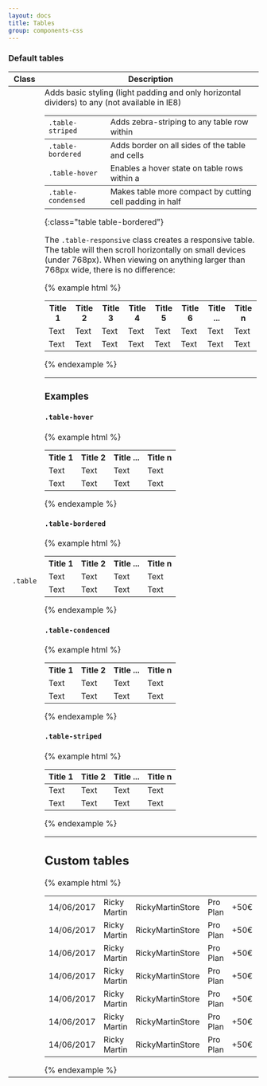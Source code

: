 ```yaml
---
layout: docs
title: Tables
group: components-css
---
```


### Default tables

| Class | Description |
|-------|-------------|
| `.table` | Adds basic styling (light padding and only horizontal dividers) to any <table> |
| `.table-striped` | Adds zebra-striping to any table row within <tbody> (not available in IE8) |
| `.table-bordered` | Adds border on all sides of the table and cells |
| `.table-hover` | Enables a hover state on table rows within a <tbody> |
| `.table-condensed` | Makes table more compact by cutting cell padding in half |
{:class="table table-bordered"}

The `.table-responsive` class creates a responsive table. The table will then scroll horizontally on small devices (under 768px). When viewing on anything larger than 768px wide, there is no difference:

{% example html %}
<div class="table-responsive">
    <table class="table">
        <tr>
            <th>Title 1</th>
            <th>Title 2</th>
            <th>Title 3</th>
            <th>Title 4</th>
            <th>Title 5</th>
            <th>Title 6</th>
            <th>Title ...</th>
            <th>Title n</th>
        </tr>
        <tr>
            <td>Text</td>
            <td>Text</td>
            <td>Text</td>
            <td>Text</td>
            <td>Text</td>
            <td>Text</td>
            <td>Text</td>
            <td>Text</td>
        </tr>
        <tr>
            <td>Text</td>
            <td>Text</td>
            <td>Text</td>
            <td>Text</td>
            <td>Text</td>
            <td>Text</td>
            <td>Text</td>
            <td>Text</td>
        </tr>
    </table>
</div>
{% endexample %}

---

### Examples

#### `.table-hover`

{% example html %}
    <table class="table table-hover">
        <tr>
            <th>Title 1</th>
            <th>Title 2</th>
            <th>Title ...</th>
            <th>Title n</th>
        </tr>
        <tr>
            <td>Text</td>
            <td>Text</td>
            <td>Text</td>
            <td>Text</td>
        </tr>
        <tr>
            <td>Text</td>
            <td>Text</td>
            <td>Text</td>
            <td>Text</td>
        </tr>
    </table>
{% endexample %}

#### `.table-bordered`

{% example html %}
    <table class="table table-bordered">
        <tr>
            <th>Title 1</th>
            <th>Title 2</th>
            <th>Title ...</th>
            <th>Title n</th>
        </tr>
        <tr>
            <td>Text</td>
            <td>Text</td>
            <td>Text</td>
            <td>Text</td>
        </tr>
        <tr>
            <td>Text</td>
            <td>Text</td>
            <td>Text</td>
            <td>Text</td>
        </tr>
    </table>
{% endexample %}

#### `.table-condenced`

{% example html %}
    <table class="table table-condenced">
        <tr>
            <th>Title 1</th>
            <th>Title 2</th>
            <th>Title ...</th>
            <th>Title n</th>
        </tr>
        <tr>
            <td>Text</td>
            <td>Text</td>
            <td>Text</td>
            <td>Text</td>
        </tr>
        <tr>
            <td>Text</td>
            <td>Text</td>
            <td>Text</td>
            <td>Text</td>
        </tr>
    </table>
{% endexample %}

#### `.table-striped`

{% example html %}
    <table class="table table-striped">
        <head>
            <tr>
                <th>Title 1</th>
                <th>Title 2</th>
                <th>Title ...</th>
                <th>Title n</th>
            </tr>
        </thead>
        <tbody>
            <tr>
                <td>Text</td>
                <td>Text</td>
                <td>Text</td>
                <td>Text</td>
            </tr>
            <tr>
                <td>Text</td>
                <td>Text</td>
                <td>Text</td>
                <td>Text</td>
            </tr>
        </tbody>
    </table>
{% endexample %}


---


## Custom tables

{% example html %}
<table class="table-flex col-1-20 col-2-25 col-3-25 col-4-25 col-5-10 col-2-ellipsis col-3-ellipsis col-4-ellipsis col-3-green col-5-success">
    <tbody>
        <tr>
            <td>14/06/2017</td>
            <td>Ricky Martin</td>
            <td>RickyMartinStore</td>
            <td>Pro Plan</td>
            <td>+50€</td>
        </tr>
        <tr>
            <td>14/06/2017</td>
            <td>Ricky Martin</td>
            <td>RickyMartinStore</td>
            <td>Pro Plan</td>
            <td>+50€</td>
        </tr>
        <tr>
            <td>14/06/2017</td>
            <td>Ricky Martin</td>
            <td>RickyMartinStore</td>
            <td>Pro Plan</td>
            <td>+50€</td>
        </tr>
        <tr>
            <td>14/06/2017</td>
            <td>Ricky Martin</td>
            <td>RickyMartinStore</td>
            <td>Pro Plan</td>
            <td>+50€</td>
        </tr>
        <tr>
            <td>14/06/2017</td>
            <td>Ricky Martin</td>
            <td>RickyMartinStore</td>
            <td>Pro Plan</td>
            <td>+50€</td>
        </tr>
        <tr>
            <td>14/06/2017</td>
            <td>Ricky Martin</td>
            <td>RickyMartinStore</td>
            <td>Pro Plan</td>
            <td>+50€</td>
        </tr>
        <tr>
            <td>14/06/2017</td>
            <td>Ricky Martin</td>
            <td>RickyMartinStore</td>
            <td>Pro Plan</td>
            <td>+50€</td>
        </tr>
    </tbody>
</table>
{% endexample %}
